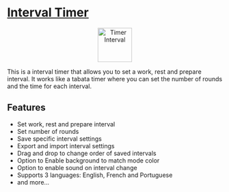 # [Interval Timer](https://macielg1.github.io/Timer_Interval/)

<div align="center">
  <a href="https://macielg1.github.io/Timer_Interval/">
    <img src="https://github.com/MacielG1/Timer_Interval/assets/52795576/4d0ff00a-c89a-42db-82cd-0bccf4d3afe1" alt="Timer Interval" height="80">
  </a>
</div>

This is a interval timer that allows you to set a work, rest and prepare interval. It works like a tabata timer where you can set the number of rounds and the time for each interval.

## Features

- Set work, rest and prepare interval
- Set number of rounds
- Save specific interval settings
- Export and import interval settings
- Drag and drop to change order of saved intervals
- Option to Enable background to match mode color
- Option to enable sound on interval change
- Supports 3 languages: English, French and Portuguese
- and more...
